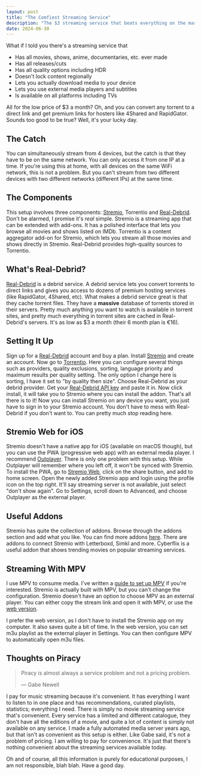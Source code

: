 ```yaml
---
layout: post
title: "The Comfiest Streaming Service"
description: "The $3 streaming service that beats everything on the market combined."
date: 2024-06-30
---
```


What if I told you there's a streaming service that

- Has all movies, shows, anime, documentaries, etc. ever made
- Has all releases/cuts
- Has all quality options including HDR
- Doesn't lock content regionally
- Lets you actually download media to your device
- Lets you use external media players and subtitles
- Is available on all platforms including TVs

All for the low price of $3 a month? Oh, and you can convert any torrent to a direct link and get premium links for hosters like 4Shared and RapidGator. Sounds too good to be true? Well, it's your lucky day.

## The Catch

You can simultaneously stream from 4 devices, but the catch is that they have to be on the same network. You can only access it from one IP at a time. If you're using this at home, with all devices on the same WiFi network, this is not a problem. But you can't stream from two different devices with two different networks (different IPs) at the same time.

## The Components

This setup involves three components: [Stremio](https://www.stremio.com), Torrentio and [Real-Debrid](https://real-debrid.com/). Don't be alarmed, I promise it's *real* simple. Stremio is a streaming app that can be extended with add-ons. It has a polished interface that lets you browse all movies and shows listed on IMDb. Torrentio is a content aggregator add-on for Stremio, which lets you stream all those movies and shows directly in Stremio. Real-Debrid provides high-quality sources to Torrentio.

## What's Real-Debrid?

[Real-Debrid](https://real-debrid.com/) is a debrid service. A debrid service lets you convert torrents to direct links and gives you access to dozens of premium hosting services (like RapidGator, 4Shared, etc). What makes a debrid service great is that they cache torrent files. They have a **massive** database of torrents stored in their servers. Pretty much anything you want to watch is available in torrent sites, and pretty much everything in torrent sites are cached in Real-Debrid's servers. It's as low as $3 a month (their 6 month plan is €16).

## Setting It Up

Sign up for a [Real-Debrid](https://real-debrid.com/) account and buy a plan. Install [Stremio](https://www.stremio.com/) and create an account. Now go to [Torrentio](https://torrentio.strem.fun/configure). Here you can configure several things such as providers, quality exclusions, sorting, language priority and maximum results per quality setting. The only option I change here is sorting, I have it set to "by quality then size". Choose Real-Debrid as your debrid provider. Get your [Real-Debrid API key](https://real-debrid.com/apitoken) and paste it in. Now click install, it will take you to Stremio where you can install the addon. That's all there is to it! Now you can install Stremio on any device you want, you just have to sign in to your Stremio account. You don't have to mess with Real-Debrid if you don't want to. You can pretty much stop reading here.

## Stremio Web for iOS

Stremio doesn't have a native app for iOS (available on macOS though), but you can use the PWA (progressive web app) with an external media player. I recommend [Outplayer](https://apps.apple.com/in/app/outplayer/id1449923287). There is only one problem with this setup. While Outplayer will remember where you left off, it won't be synced with Stremio. To install the PWA, go to [Stremio Web](https://web.stremio.com), click on the share button, and add to home screen. Open the newly added Stremio app and login using the profile icon on the top right. It'll say streaming server is not available, just select "don't show again". Go to Settings, scroll down to Advanced, and choose Outplayer as the external player.

## Useful Addons

Stremio has quite the collection of addons. Browse through the addons section and add what you like. You can find more addons [here](https://stremio-addons.netlify.app). There are addons to connect Stremio with Letterboxd, Simkl and more. Cyberflix is a useful addon that shows trending movies on popular streaming services.

## Streaming With MPV

I use MPV to consume media. I've written a [guide to set up MPV](https://kenhv.com/blog/setting-up-mpv) if you're interested. Stremio is actually built with MPV, but you can't change the configuration. Stremio doesn't have an option to choose MPV as an external player. You can either copy the stream link and open it with MPV, or use the [web version](https://web.stremio.com).

I prefer the web version, as I don't have to install the Stremio app on my computer. It also saves quite a bit of time. In the web version, you can set m3u playlist as the external player in Settings. You can then configure MPV to automatically open m3u files.

## Thoughts on Piracy

> Piracy is almost always a service problem and not a pricing problem.
> 
> — Gabe Newell

I pay for music streaming because it's convenient. It has everything I want to listen to in one place and has recommendations, curated playlists, statistics; everything I need. There is simply no movie streaming service that's convenient. Every service has a limited and different catalogue, they don't have all the editions of a movie, and quite a lot of content is simply not available on any service. I made a fully automated media server years ago, but that isn't as convenient as this setup is either. Like Gabe said, it's not a problem of pricing. I am willing to pay for convenience. It's just that there's nothing convenient about the streaming services available today.

Oh and of course, all this information is purely for educational purposes, I am not responsible, blah blah. Have a good day.